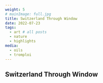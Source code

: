 ```yaml
---
weight: 5
# mainImage: full.jpg
title: Switzerland Through Window
date: 2022-07-23
tags:
  - art # all posts
  - nature
  - highlights
media:
  - oils
  - tromploi
---
```


## Switzerland Through Window
